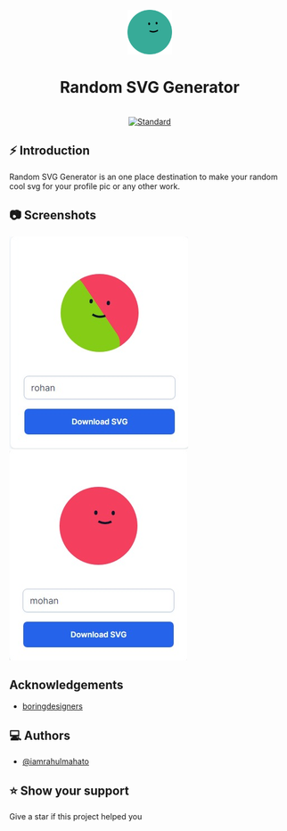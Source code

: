 <p align="center">
    <img alt="" height="80" src="./img/logo2.svg">
  </a>
</p>
<h1 align="center"> Random SVG Generator</h1>

<div align="center">
</div>

<br />

<div align="center">
  <!-- Standard -->
  <a href="https://standardjs.com">
    <img src="https://img.shields.io/badge/code%20style-standard-brightgreen.svg?style=flat-square"
      alt="Standard" />
  </a>
</div>

## ⚡️  Introduction
Random SVG Generator is an one place destination to make your random cool svg for your profile pic or any other work.


## 📷 Screenshots

![ss1](./img/Web%20capture_7-4-2022_55318_127.0.0.1.jpeg)
![ss2](./img/Web%20capture_7-4-2022_55339_127.0.0.1.jpeg)

## Acknowledgements

 - [boringdesigners](https://github.com/boringdesigners)

## ‎‍💻 Authors

- [@iamrahulmahato](https://www.github.com/iamrahulmahato)
## ⭐️ Show your support

Give a star if this project helped you